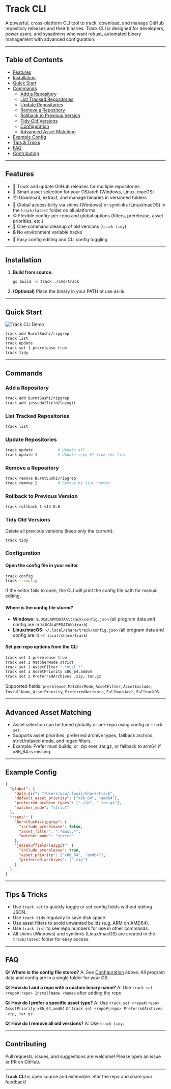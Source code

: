 # Track CLI

A powerful, cross-platform CLI tool to track, download, and manage GitHub repository releases and their binaries. Track CLI is designed for developers, power users, and sysadmins who want robust, automated binary management with advanced configuration.

---

## Table of Contents
- [Features](#features)
- [Installation](#installation)
- [Quick Start](#quick-start)
- [Commands](#commands)
  - [Add a Repository](#add-a-repository)
  - [List Tracked Repositories](#list-tracked-repositories)
  - [Update Repositories](#update-repositories)
  - [Remove a Repository](#remove-a-repository)
  - [Rollback to Previous Version](#rollback-to-previous-version)
  - [Tidy Old Versions](#tidy-old-versions)
  - [Configuration](#configuration)
  - [Advanced Asset Matching](#advanced-asset-matching)
- [Example Config](#example-config)
- [Tips & Tricks](#tips--tricks)
- [FAQ](#faq)
- [Contributing](#contributing)

---

## Features
- 🚀 Track and update GitHub releases for multiple repositories
- 🧠 Smart asset selection for your OS/arch (Windows, Linux, macOS)
- 📦 Download, extract, and manage binaries in versioned folders
- 🔗 Global accessibility via shims (Windows) or symlinks (Linux/macOS) in the `track/latest` folder on all platforms
- ⚙️ Flexible config: per-repo and global options (filters, prerelease, asset priorities, etc.)
- 🧹 One-command cleanup of old versions (`track tidy`)
- 🔒 No environment variable hacks
- 📝 Easy config editing and CLI config toggling

---

## Installation

1. **Build from source:**
   ```sh
   go build -o track ./cmd/track
   ```
2. **(Optional)** Place the binary in your PATH or use as-is.

---

## Quick Start

![Track CLI Demo](https://user-images.githubusercontent.com/6759207/210175302-2e2e7b2e-6e7e-4b7e-8e7e-2e2e7b2e6e7e.gif)

```sh
track add BurntSushi/ripgrep
track list
track update
track set 1 prerelease true
track tidy
```

---

## Commands

### Add a Repository
```sh
track add BurntSushi/ripgrep
track add jesseduffield/lazygit
```

### List Tracked Repositories
```sh
track list
```

### Update Repositories
```sh
track update           # Update all
track update 1         # Update repo #1 from the list
```

### Remove a Repository
```sh
track remove BurntSushi/ripgrep
track remove 2         # Remove by list number
```

### Rollback to Previous Version
```sh
track rollback 1 v14.0.0
```

### Tidy Old Versions
Delete all previous versions (keep only the current):
```sh
track tidy
```

### Configuration

#### Open the config file in your editor
```sh
track config
track --config
```
If the editor fails to open, the CLI will print the config file path for manual editing.

#### Where is the config file stored?
- **Windows:** `%LOCALAPPDATA%\track\config.json` (all program data and config are in `%LOCALAPPDATA%\track`)
- **Linux/macOS:** `~/.local/share/track/config.json` (all program data and config are in `~/.local/share/track`)

#### Set per-repo options from the CLI
```sh
track set 1 prerelease true
track set 2 MatcherMode strict
track set 1 AssetFilter ".*musl.*"
track set 1 AssetPriority x86_64,amd64
track set 2 PreferredArchives .zip,.tar.gz
```
Supported fields: `prerelease`, `MatcherMode`, `AssetFilter`, `AssetExclude`, `InstallName`, `AssetPriority`, `PreferredArchives`, `FallbackArch`, `FallbackOS`.

---

## Advanced Asset Matching

- Asset selection can be tuned globally or per-repo using config or `track set`.
- Supports asset priorities, preferred archive types, fallback arch/os, strict/relaxed mode, and regex filters.
- Example: Prefer musl builds, or .zip over .tar.gz, or fallback to arm64 if x86_64 is missing.

---

## Example Config

```json
{
  "global": {
    "data_dir": "/Users/you/.local/share/track",
    "default_asset_priority": ["x86_64", "amd64"],
    "preferred_archive_types": [".zip", ".tar.gz"],
    "matcher_mode": "strict"
  },
  "repos": {
    "BurntSushi/ripgrep": {
      "include_prerelease": false,
      "asset_filter": ".*musl.*",
      "matcher_mode": "strict"
    },
    "jesseduffield/lazygit": {
      "include_prerelease": true,
      "asset_priority": ["x86_64", "amd64"],
      "preferred_archives": [".zip"]
    }
  }
}
```

---

## Tips & Tricks
- Use `track set` to quickly toggle or set config fields without editing JSON.
- Use `track tidy` regularly to save disk space.
- Use asset filters to avoid unwanted builds (e.g. ARM on AMD64).
- Use `track list` to see repo numbers for use in other commands.
- All shims (Windows) and symlinks (Linux/macOS) are created in the `track/latest` folder for easy access.

---

## FAQ

**Q: Where is the config file stored?**
A: See [Configuration](#configuration) above. All program data and config are in a single folder for your OS.

**Q: How do I add a repo with a custom binary name?**
A: Use `track set <repo#|repo> InstallName <name>` after adding the repo.

**Q: How do I prefer a specific asset type?**
A: Use `track set <repo#|repo> AssetPriority x86_64,amd64` or `track set <repo#|repo> PreferredArchives .zip,.tar.gz`.

**Q: How do I remove all old versions?**
A: Use `track tidy`.

---

## Contributing

Pull requests, issues, and suggestions are welcome! Please open an issue or PR on GitHub.

---

**Track CLI** is open source and extensible. Star the repo and share your feedback!
